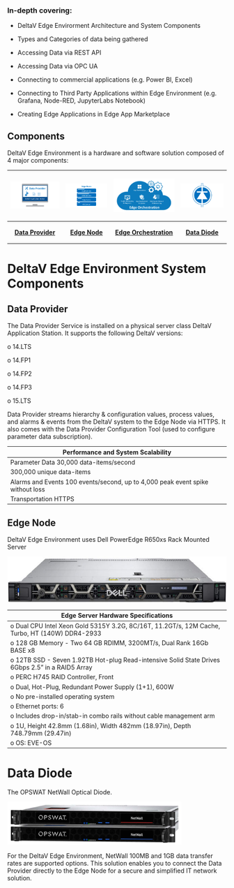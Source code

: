 ### In-depth covering:
 
- DeltaV Edge Envirorment Architecture and System Components
  
- Types and Categories of data being gathered
  
- Accessing Data via REST API
  
- Accessing Data via OPC UA
  
- Connecting to commercial applications (e.g. Power BI, Excel)
  
- Connecting to Third Party Applications within Edge Environment (e.g. Grafana, Node-RED, JupyterLabs Notebook)
  
- Creating Edge Applications in Edge App Marketplace

## Components

DeltaV Edge Environment is a hardware and software solution composed of 4 major components:

|  <p align="center"><img src="./images/data-provider.png" width=275></p>| <p align="center"><img src="./images/edge-node.png" width=275></p> | <p align="center"><img src="./images/edge-orchestration.png" width=275></p> | <p align="center"><img src="./images/data-diode.png" width=275></p> |
|---|---|---|---|
|  <p align="center"><a href="https://github.com/EmersonDeltaV/deltav-edge/blob/main/developer-guide/developer-guide.md#data-provider">**Data Provider**</p>| <p align="center"><a href="https://github.com/EmersonDeltaV/deltav-edge/blob/main/developer-guide/developer-guide.md#edge-node">**Edge Node**</p> | <p align="center"><a href="https://github.com/EmersonDeltaV/deltav-edge/blob/main/developer-guide/developer-guide.md#edge-orchestration">**Edge Orchestration**</p> |<p align="center"><a href="https://github.com/EmersonDeltaV/deltav-edge/blob/main/developer-guide/developer-guide.md#data-diode-optional">**Data Diode**</p> |


# DeltaV Edge Environment System Components

## Data Provider	

The Data Provider Service is installed on a physical server class DeltaV Application Station.
It supports the following DeltaV versions:

o 14.LTS

o 14.FP1

o 14.FP2

o 14.FP3

o 15.LTS

Data Provider streams hierarchy & configuration values, process values, and alarms & events from the DeltaV system to the Edge Node via HTTPS.
It also comes with the Data Provider Configuration Tool (used to configure parameter data subscription).


|  Performance and System Scalability |
| ------------------------------------------ | 
| Parameter Data	30,000 data-items/second |
| 300,000 unique data-items |
| Alarms and Events	100 events/second, up to 4,000 peak event spike without loss |
| Transportation	HTTPS |
 


## Edge Node	

DeltaV Edge Environment uses Dell PowerEdge R650xs Rack Mounted Server


![Figure 1-1. DeltaV Edge Server (Dell PowerEdge R650xs Rack Mounted Server)](edge-server.png)


|  Edge Server Hardware Specifications  |
| ------------------------------------------------------------------------------------------------- |
| o	Dual CPU Intel Xeon Gold 5315Y 3.2G, 8C/16T, 11.2GT/s, 12M Cache, Turbo, HT (140W) DDR4-2933   |
| o	128 GB Memory - Two 64 GB RDIMM, 3200MT/s, Dual Rank 16Gb BASE x8                              |
| o	12TB SSD - Seven 1.92TB Hot-plug Read-intensive Solid State Drives 6Gbps 2.5” in a RAID5 Array | 
| o	PERC H745 RAID Controller, Front                                                               | 
| o	Dual, Hot-Plug, Redundant Power Supply (1+1), 600W                                             | 
| o	No pre-installed operating system                                                              | 
| o	Ethernet ports: 6                                                                             | 
| o	Includes drop-in/stab-in combo rails without cable management arm                             | 
| o	1U, Height 42.8mm (1.68in), Width 482mm (18.97in), Depth 748.79mm (29.47in)                   |  
| o	OS: EVE-OS                                                                                    |



# Data Diode	

The OPSWAT NetWall Optical Diode. 
 
<img src="opswat-data-diode.png" width=400>

For the DeltaV Edge Environment, NetWall 100MB and 1GB data transfer rates are supported options. This solution enables you to connect the Data Provider directly to the Edge Node for a secure and simplified IT network solution.




